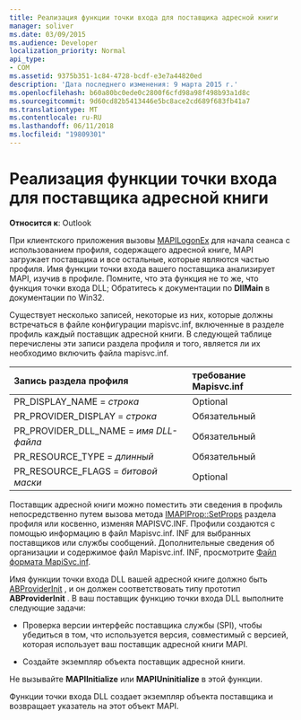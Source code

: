 ```yaml
---
title: Реализация функции точки входа для поставщика адресной книги
manager: soliver
ms.date: 03/09/2015
ms.audience: Developer
localization_priority: Normal
api_type:
- COM
ms.assetid: 9375b351-1c84-4728-bcdf-e3e7a44820ed
description: 'Дата последнего изменения: 9 марта 2015 г.'
ms.openlocfilehash: b60a80bc0ede0c2800f6cfd98a98f498b93a1d8c
ms.sourcegitcommit: 9d60cd82b5413446e5bc8ace2cd689f683fb41a7
ms.translationtype: MT
ms.contentlocale: ru-RU
ms.lasthandoff: 06/11/2018
ms.locfileid: "19809301"
---
```

# <a name="implementing-an-address-book-provider-entry-point-function"></a>Реализация функции точки входа для поставщика адресной книги

  
  
**Относится к**: Outlook 
  
При клиентского приложения вызовы [MAPILogonEx](mapilogonex.md) для начала сеанса с использованием профиля, содержащего адресной книге, MAPI загружает поставщика и все остальные, которые являются частью профиля. Имя функции точки входа вашего поставщика анализирует MAPI, изучив в профиле. Помните, что эта функция не то же, что функция точки входа DLL; Обратитесь к документации по **DllMain** в документации по Win32. 
  
Существует несколько записей, некоторые из них, которые должны встречаться в файле конфигурации mapisvc.inf, включенные в разделе профиль каждый поставщик адресной книги. В следующей таблице перечислены эти записи раздела профиля и того, является ли их необходимо включить файла mapisvc.inf.
  
|**Запись раздела профиля**|**требование Mapisvc.inf**|
|:-----|:-----|
|PR_DISPLAY_NAME = _строка_ <br/> |Optional  <br/> |
|PR_PROVIDER_DISPLAY = _строка_ <br/> |Обязательный  <br/> |
|PR_PROVIDER_DLL_NAME = _имя DLL-файла_ <br/> |Обязательный  <br/> |
|PR_RESOURCE_TYPE = _длинный_ <br/> |Обязательный  <br/> |
|PR_RESOURCE_FLAGS = _битовой маски_ <br/> |Optional  <br/> |
   
Поставщик адресной книги можно поместить эти сведения в профиль непосредственно путем вызова метода [IMAPIProp::SetProps](imapiprop-setprops.md) раздела профиля или косвенно, изменяя MAPISVC.INF. Профили создаются с помощью информацию в файл Mapisvc.inf. INF для выбранных поставщиков или службы сообщений. Дополнительные сведения об организации и содержимое файл Mapisvc.inf. INF, просмотрите [Файл формата MapiSvc.inf](file-format-of-mapisvc-inf.md).
  
Имя функции точки входа DLL вашей адресной книге должно быть [ABProviderInit](abproviderinit.md) , и он должен соответствовать типу прототип **ABProviderInit** . В ваш поставщик функцию точки входа DLL выполните следующие задачи: 
  
- Проверка версии интерфейс поставщика службы (SPI), чтобы убедиться в том, что используется версия, совместимый с версией, которая использует ваш поставщик адресной книги MAPI.
    
- Создайте экземпляр объекта поставщик адресной книги.
    
Не вызывайте **MAPIInitialize** или **MAPIUninitialize** в этой функции. 
  
Функции точки входа DLL создает экземпляр объекта поставщика и возвращает указатель на этот объект MAPI. 
  

